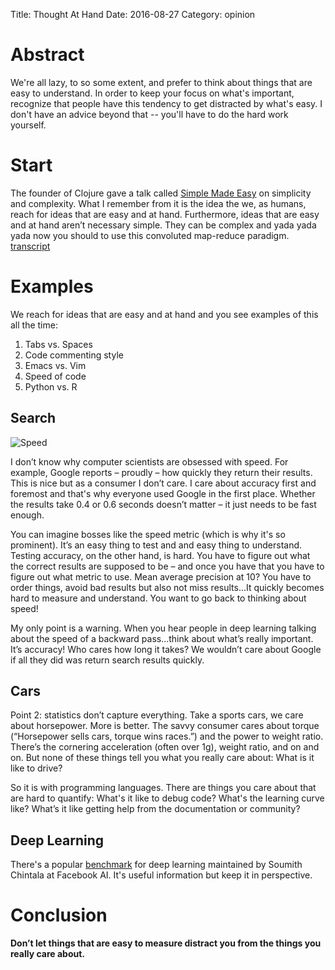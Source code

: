Title:  Thought At Hand
Date:   2016-08-27
Category: opinion

# Abstract

We're all lazy, to so some extent, and prefer to think about things that are easy to understand.
In order to keep your focus on what's important, recognize that people have this tendency to get distracted by what's easy.
I don't have an advice beyond that -- you'll have to do the hard work yourself.

# Start

The founder of Clojure gave a talk called
[Simple Made Easy](https://www.infoq.com/presentations/Simple-Made-Easy) on simplicity and complexity.
What I remember from it is the idea the we, as humans, reach for ideas that are easy and at hand.
Furthermore, ideas that are easy and at hand aren’t necessary simple.
They can be complex and yada yada yada now you should to use this convoluted map-reduce paradigm.
[transcript](https://github.com/matthiasn/talk-transcripts/blob/master/Hickey_Rich/SimpleMadeEasy.md)

# Examples

We reach for ideas that are easy and at hand and you see examples of this all the time:

1. Tabs vs. Spaces
2. Code commenting style
3. Emacs vs. Vim
4. Speed of code
5. Python vs. R

## Search

![Speed]({filename}/images/code_speed_screenshot.png)


I don’t know why computer scientists are obsessed with speed.
For example, Google reports – proudly – how quickly they return their results.
This is nice but as a consumer I don’t care.
I care about accuracy first and foremost and that's why everyone used Google in the first place.
Whether the results take 0.4 or 0.6 seconds doesn’t matter – it just needs to be fast enough.

You can imagine bosses like the speed metric (which is why it's so prominent).
It’s an easy thing to test and and easy thing to understand.
Testing accuracy, on the other hand, is hard.
You have to figure out what the correct results are supposed to be – and once you have that you have to figure out what metric to use. Mean average precision at 10? You have to order things, avoid bad results but also not miss results...It quickly becomes hard to measure and understand. You want to go back to thinking about speed!

My only point is a warning. When you hear people in deep learning talking about the speed of a backward pass...think about what’s really important. It’s accuracy! Who cares how long it takes? We wouldn’t care about Google if all they did was return search results quickly.

## Cars

Point 2: statistics don’t capture everything. Take a sports cars, we care about horsepower. More is better.
The savvy consumer cares about torque (“Horsepower sells cars, torque wins races.”) and the power to weight ratio. There’s the cornering acceleration (often over 1g), weight ratio, and on and on.
But none of these things tell you what you really care about: What is it like to drive?

So it is with programming languages.
There are things you care about that are hard to quantify: What's it like to debug code?
What's the learning curve like?
What’s it like getting help from the documentation or community?

## Deep Learning

There's a popular [benchmark](https://github.com/soumith/convnet-benchmarks
) for deep learning maintained by Soumith Chintala at Facebook AI.
It's useful information but keep it in perspective.

# Conclusion
**Don’t let things that are easy to measure distract you from the things you really care about.**

